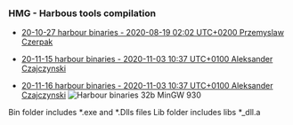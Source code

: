 ### HMG - Harbous tools compilation

- [20-10-27 harbour binaries - 2020-08-19 02:02 UTC+0200 Przemyslaw Czerpak](https://github.com/asistex/hmg_tools_compilation/raw/main/hb32_mgw930_32b_2020_10_27.zip)

- [20-11-15 harbour binaries - 2020-11-03 10:37 UTC+0100 Aleksander Czajczynski](https://github.com/asistex/hmg_tools_compilation/raw/main/hb32_mgw930_32b_2020_11_15.zip)

- [20-11-16 harbour binaries - 2020-11-03 10:37 UTC+0100 Aleksander Czajczynski](
https://github.com/asistex/hmg_tools_compilation/suites/1509609100/artifacts/26489592)
![Harbour binaries 32b MinGW 930](https://github.com/asistex/hmg_tools_compilation/workflows/Harbour%20binaries%2032b%20MinGW%20930/badge.svg)

Bin folder includes *.exe and *.Dlls files
Lib folder includes libs *_dll.a
